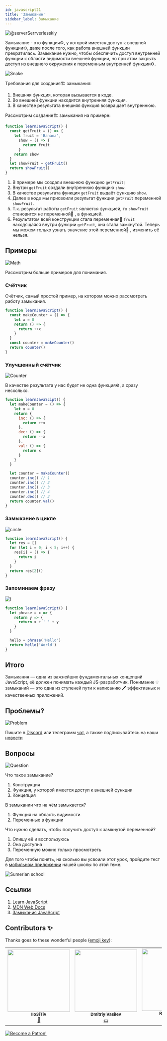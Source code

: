 ```yaml
---
id: javascript21
title: 'Замыкание'
sidebar_label: Замыкание
---
```


![@serverSerrverlesskiy](/img/javascript/headers/20.jpg)

Замыкание - это функция⚙️, у которой имеется доступ к внешней функции⚙️, даже после того, как работа внешней функции️ прекратилась. Замыкание нужно, чтобы обеспечить доступ внутренней функции к области видимости внешней функции️, но при этом закрыть доступ из внешнего окружения к переменным внутренней функции⚙️.

![Snake](https://media.giphy.com/media/3oFzmdjqH15YebLQ52/giphy.gif)

Требования для создания🏗️ замыкания:

1. Внешняя функция, которая вызывается в коде.
2. Во внешней функции находится внутренняя функция.
3. В качестве результата внешняя функция возвращает внутреннюю.

Рассмотрим создание🏗️ замыкания на примере:

```jsx live
function learnJavaScript() {
  const getFruit = () => {
    let fruit = 'Banana',
      show = () => {
        return fruit
      }
    return show
  }
  let showFruit = getFruit()
  return showFruit()
}
```

1. В примере мы создали внешнюю функцию `getFruit`;
2. Внутри `getFruit` создали внутреннюю функцию `show`.
3. В качестве результата функция `getFruit` выдаёт функцию `show`.
4. Далее в коде мы присвоили результат функции `getFruit` переменной `showFruit`.
5. Т.к. результат работы `getFruit` является функцией, то `showFruit` становится не переменной🔔 , а функцией.
6. Результатом всей конструкции стала переменная🔔 `fruit` находящаяся внутри функции `getFruit`, она стала замкнутой. Теперь мы можем только узнать значение этой переменной🔔 , изменить её нельзя.

## Примеры

![Math](https://media.giphy.com/media/xT1Ra5h24Eliux3UVq/giphy.gif)

Рассмотрим больше примеров для понимания.

### Счётчик

Счётчик, самый простой пример, на котором можно рассмотреть работу замыкания.

<!-- ![Counter](https://media.giphy.com/media/QSNvClMu5zWJW/giphy.gif) -->

```jsx live
function learnJavaScript() {
  const makeCounter = () => {
    let x = 0
    return () => {
      return ++x
    }
  }
  const counter = makeCounter()
  return counter()
}
```

### Улучшенный счётчик

![Counter](https://media.giphy.com/media/3o6Zt6fzS6qEbLhKWQ/giphy.gif)

В качестве результата у нас будет не одна функция⚙️, а сразу несколько.

```jsx live
function learnJavaScipt() {
  let makeCounter = () => {
    let x = 0
    return {
      inc: () => {
        return ++x
      },
      dec: () => {
        return --x
      },
      val: () => {
        return x
      }
    }
  }

  let counter = makeCounter()
  counter.inc() // 1
  counter.inc() // 2
  counter.inc() // 3
  counter.inc() // 4
  counter.dec() // 3
  return counter.val()
}
```

### Замыкание в цикле

![circle](https://media.giphy.com/media/u5s2ezDicmyuA/giphy.gif)

```jsx live
function learnJavaScript() {
  let res = []
  for (let i = 0; i < 5; i++) {
    res[i] = () => {
      return i
    }
  }
  return res[2]()
}
```

### Запоминаем фразу

![l](https://media.giphy.com/media/l4pTfqyI6TCjUW4Yo/giphy.gif)

```jsx live
function learnJavaScript() {
  let phrase = x => {
    return y => {
      return x + ' ' + y
    }
  }

  hello = phrase('Hello')
  return hello('World')
}
```

## Итого

Замыкания — одна из важнейших фундаментальных концепций JavaScript, её должен понимать каждый JS-разработчик. Понимание 💡 замыканий — это одна из ступеней пути к написанию 🖊️ эффективных и качественных приложений.

## Проблемы?

![Problem](https://media.giphy.com/media/xTiTnGeUsWOEwsGoG4/giphy.gif)

Пишите в [Discord](https://discord.gg/6GDAfXn) или телеграмм [чат](https://t.me/jscampapp), а также подписывайтесь на наши [новости](https://t.me/javascriptapp)

## Вопросы

![Question](https://media.giphy.com/media/l0HlRnAWXxn0MhKLK/giphy.gif)

Что такое замыкание?

1. Конструкция
2. Функция, у которой имеется доступ к внешней функции
3. Концепция

В замыкании что на чём замыкается?

1. Функция на область видимости
2. Переменные в функции

Что нужно сделать, чтобы получить доступ к замкнутой переменной?

1. Опишу её и воспользуюсь
2. Она доступна
3. Переменную можно только просмотреть

Для того чтобы понять, на сколько вы усвоили этот урок, пройдите тест в [мобильном приложении](http://onelink.to/njhc95) нашей школы по этой теме.

![Sumerian school](/img/app.png)

## Ссылки

1. [Learn JavaScript](https://learn.javascript.ru/closures)
2. [MDN Web Docs](https://developer.mozilla.org/ru/docs/Web/JavaScript/Closures)
3. [Замыкания JavaScript](https://medium.com/@stasonmars/понимаем-замыкания-в-javascript-раз-и-навсегда-c211805b6898)

## Contributors ✨

Thanks goes to these wonderful people ([emoji key](https://allcontributors.org/docs/en/emoji-key)):

<!-- ALL-CONTRIBUTORS-LIST:START - Do not remove or modify this section -->
<!-- prettier-ignore-start -->
<!-- markdownlint-disable -->
<table>
  <tr> 
    <td align="center"><a href="https://github.com/IIo3iTiv"><img src="https://avatars1.githubusercontent.com/u/72025062?v=4?s=200" width="200px;" alt=""/><br /><sub><b>IIo3iTiv</b></sub></a><br /><a href="https://github.com/gHashTag/react-native-village/commits?author=IIo3iTiv" title="Documentation">📖</a></td>
    <td align="center"><a href="https://fullstackserverless.github.io/"><img src="https://avatars0.githubusercontent.com/u/6774813?v=4?s=200" width="200px;" alt=""/><br /><sub><b>Dmitriy Vasilev</b></sub></a><br /><a href="#financial-gHashTag" title="Financial">💵</a></td>
    <td align="center"><a href="https://github.com/Resoner2005"><img src="https://avatars1.githubusercontent.com/u/75675814?v=4?s=200" width="200px;" alt=""/><br /><sub><b>Resoner2005</b></sub></a><br /><a href="https://github.com/gHashTag/react-native-village/issues?q=author%3AResoner2005" title="Bug reports">🐛 🎨 🖋</a></td>
    <td align="center"><a href="https://github.com/Navernoss"><img src="https://avatars0.githubusercontent.com/u/75784137?v=4?s=200" width="200px;" alt=""/><br /><sub><b>Navernoss</b></sub></a><br /><a href="#content-Navernoss" title="Content">🖋 🐛 🎨 </a></td>
  </tr>
</table>

<!-- markdownlint-restore -->
<!-- prettier-ignore-end -->

<!-- ALL-CONTRIBUTORS-LIST:END -->

[![Become a Patron!](/img/logo/patreon.jpg)](https://www.patreon.com/bePatron?u=31769291)
